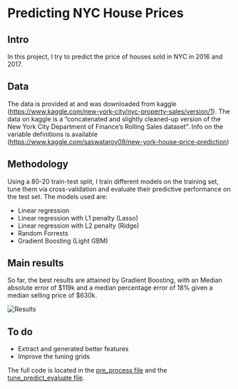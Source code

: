 # Predicting NYC House Prices

## Intro
In this project, I try to predict the price of houses sold in NYC in 2016 and 2017.

## Data
The data is provided at and was downloaded from kaggle (https://www.kaggle.com/new-york-city/nyc-property-sales/version/1). The data on kaggle is a “concatenated and slightly cleaned-up version of the New York City Department of Finance’s Rolling Sales dataset”. Info on the variable definitions is available (https://www.kaggle.com/saswataroy09/new-york-house-price-prediction)

## Methodology
Using a 80-20 train-test split, I train different models on the training set, tune them via cross-validation and evaluate their predictive performance on the test set. The models used are:

* Linear regression
* Linear regression with L1 penalty (Lasso)
* Linear regression with L2 penalty (Ridge)
* Random Forrests
* Gradient Boosting (Light GBM)

## Main results
So far, the best results are attained by Gradient Boosting, with an Median absolute error of $119k and a median percentage error of 18% given a median selling price of $630k.

![Results](/figures/model_performance_lgbm_zoom.png)

## To do

* Extract and generated better features
* Improve the tuning grids

The full code is located in the [pre_process file](pre_process.py) and the  [tune_predict_evaluate file](tune_predict_evaluate.py).
